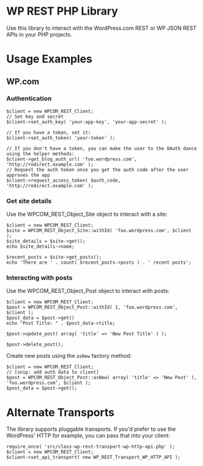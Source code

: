 # WP REST PHP Library

Use this library to interact with the WordPress.com REST or WP JSON REST APIs in your PHP projects.

# Usage Examples

## WP.com

### Authentication

```
$client = new WPCOM_REST_Client;
// Set key and secret
$client->set_auth_key( 'your-app-key', 'your-app-secret' );

// If you have a token, set it:
$client->set_auth_token( 'your-token' );

// If you don't have a token, you can make the user to the OAuth dance using the helper methods:
$client->get_blog_auth_url( 'foo.wordpress.com', 'http://redirect.example.com' );
// Request the auth token once you get the auth code after the user approves the app
$client->request_access_token( $auth_code, 'http://redirect.example.com' );
```

### Get site details

Use the WPCOM_REST_Object_Site object to interact with a site:

```
$client = new WPCOM_REST_Client;
$site = WPCOM_REST_Object_Site::withId( 'foo.wordpress.com', $client );
$site_details = $site->get();
echo $site_details->name;

$recent_posts = $site->get_posts();
echo 'There are ' . count( $recent_posts->posts ) . ' recent posts';
```

### Interacting with posts

Use the WPCOM_REST_Object_Post object to interact with posts:

```
$client = new WPCOM_REST_Client;
$post = WPCOM_REST_Object_Post::withId( 1, 'foo.wordpress.com', $client );
$post_data = $post->get()
echo "Post Title: " . $post_data->title;

$post->update_post( array( 'title' => 'New Post Title' ) );

$post->delete_post();
```

Create new posts using the `asNew` factory method:

```
$client = new WPCOM_REST_Client;
// [snip: add auth data to client] 
$post = WPCOM_REST_Object_Post::asNew( array( 'title' => 'New Post' ), 'foo.wordpress.com', $client );
$post_data = $post->get();
```

# Alternate Transports

The library supports pluggable transports. If you'd prefer to use the WordPress' HTTP for example, you can pass that into your client:

```
require_once( 'src/class-wp-rest-transport-wp-http-api.php' );
$client = new WPCOM_REST_Client;
$client->set_api_transport( new WP_REST_Transport_WP_HTTP_API );
```

